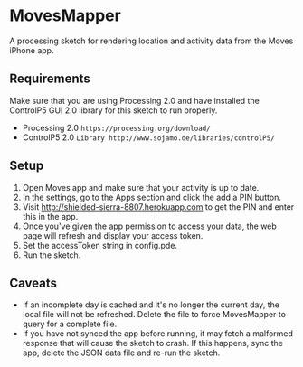 MovesMapper
===========

A processing sketch for rendering location and activity data from the Moves iPhone app.


## Requirements
Make sure that you are using Processing 2.0 and have installed the ControlP5 GUI 2.0 library for this sketch to run properly.
* Processing 2.0 `https://processing.org/download/`
* ControlP5 2.0 `Library http://www.sojamo.de/libraries/controlP5/`


## Setup
1. Open Moves app and make sure that your activity is up to date.
1. In the settings, go to the Apps section and click the add a PIN button.
1. Visit http://shielded-sierra-8807.herokuapp.com to get the PIN and enter this in the app.
1. Once you've given the app permission to access your data, the web page will refresh and display your access token.
1. Set the accessToken string in config.pde.
1. Run the sketch.


## Caveats
* If an incomplete day is cached and it's no longer the current day, the local file will not be refreshed. Delete the file to force MovesMapper to query for a complete file.
* If you have not synced the app before running, it may fetch a malformed response that will cause the sketch to crash. If this happens, sync the app, delete the JSON data file and re-run the sketch.



